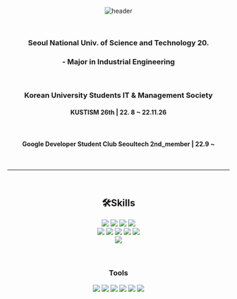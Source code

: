 <div align=center>


![header](https://capsule-render.vercel.app/api?type=waving&color=auto&height=200&section=header&text=%20Jake's%20github&fontSize=50)


<br>

###  Seoul National Univ. of Science and Technology 20.  <br>
### - Major  in Industrial Engineering 
<br>

### Korean University Students IT & Management Society 
#### KUSTISM 26th | 22. 8 ~ 22.11.26
<br>

#### Google Developer Student Club Seoultech 2nd_member |  22.9 ~ 


<br>
<hr>
<br>



## 🛠Skills
 <img src="https://img.shields.io/badge/HTML-E34F26?style=flat&logo=HTML5&logoColor=white"/>
 <img src="https://img.shields.io/badge/CSS-1572B6?style=flat&logo=CSS3&logoColor=white"/>
 <img src="https://img.shields.io/badge/Javascript-F7DF1E?style=flat&logo=Javascript&logoColor=white"/>
 <img src="https://img.shields.io/badge/TypeScript-3178C6?style=flat&logo=TypeScript&logoColor=white"/>
 
  <br>
 
 <img src="https://img.shields.io/badge/React-61DAFB?style=flat&logo=React&logoColor=white"/>
 <img src="https://img.shields.io/badge/Emotion-232323?style=flat&logo=Emotion&logoColor=white"/>
 <img src="https://img.shields.io/badge/FramerMotion-232323?style=flat&logo=FramerMotion&logoColor=white"/>
<!--  <img src="https://img.shields.io/badge/RTK-764ABC?style=flat&logo=Redux&logoColor=white"/>   -->
 <img src="https://img.shields.io/badge/Recoil-232323?style=flat&logo=Recoil&logoColor=white"/>
 <img src="https://img.shields.io/badge/React Query-FF4154?style=flat&logo=React Query&logoColor=white"/>  
 
 <br>
 





 
  <img src="https://img.shields.io/badge/MySQL-4479A1?style=flat&logo=MySQL&logoColor=white"/>
 
 <br>
 
 


<br>
<br>

### Tools
<img src="https://img.shields.io/badge/VSCode-007ACC?style=flat-square&logo=Visual Studio Code&logoColor=white"/>
<img src="https://img.shields.io/badge/GitHub-000000?style=flat-square&logo=GitHub&logoColor=white"/>
<img src="https://img.shields.io/badge/Notion-000000?style=flat-square&logo=Notion&logoColor=white"/>
<img src="https://img.shields.io/badge/Slack-4A154B?style=flat-square&logo=Slack&logoColor=white"/>

 <img src="https://img.shields.io/badge/Postman-FF6C37?style=flat&logo=Postman&logoColor=white"/>
 <img src="https://img.shields.io/badge/Figma-F24E1E?style=flat&logo=Figma&logoColor=white"/>


<br>



<br>
<br>
<br>

<!-- ![Anurag's GitHub stats](https://github-readme-stats.vercel.app/api?username=jake0319&show_icons=true&theme=radical) -->

</div>
